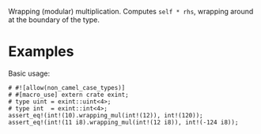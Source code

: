 Wrapping (modular) multiplication. Computes `self * rhs`,
wrapping around at the boundary of the type.

# Examples

Basic usage:

```
# #![allow(non_camel_case_types)]
# #[macro_use] extern crate exint;
# type uint = exint::uint<4>;
# type int  = exint::int<4>;
assert_eq!(int!(10).wrapping_mul(int!(12)), int!(120));
assert_eq!(int!(11 i8).wrapping_mul(int!(12 i8)), int!(-124 i8));
```
